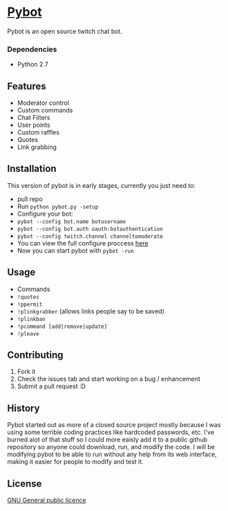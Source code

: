 # [Pybot](http://pybot.ca)

Pybot is an open source twitch chat bot.

### Dependencies

- Python 2.7

## Features

- Moderator control
- Custom commands
- Chat Filters
- User points
- Custom raffles
- Quotes
- Link grabbing

## Installation

This version of pybot is in early stages, currently you just need to:
- pull repo
- Run `python pybot.py -setup`
- Configure your bot:
 - `pybot --config bot.name botusername`
 - `pybot --config bot.auth oauth:botauthentication`
 - `pybot --config twitch.channel channeltomoderate`
- You can view the full configure proccess [here](https://github.com/isivisi/pybot/wiki/Config)
- Now you can start pybot with `pybot -run`

## Usage

 - Commands
  - `!quotes`
  - `!ppermit`
  - `!plinkgrabber`     (allows links people say to be saved)
  - `!plinkban` 
  - `!pcommand [add|remove|update]`
  - `!pleave`

## Contributing

1. Fork it
2. Check the issues tab and start working on a bug / enhancement
5. Submit a pull request :D

## History

Pybot started out as more of a closed source project mostly because I was using some terrible coding practices like hardcoded passwords, etc. I've burned alot of that stuff so I could more eaisly add it to a public github repository so anyone could download, run, and modify the code. I will be modifying pybot to be able to run without any help from its web interface, making it easier for people to modify and test it.

## License

[GNU General public licence](https://github.com/isivisi/pybot/blob/master/LICENSE)
